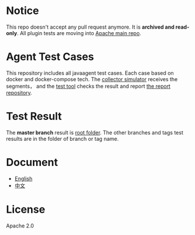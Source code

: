 # Notice
This repo doesn't accept any pull request anymore. It is **archived and read-only**. All plugin tests are moving into [Apache main repo](https://github.com/apache/skywalking).

# Agent Test Cases
This repository includes all javaagent test cases. Each case based on docker and docker-compose tech. 
The [collector simulator](https://github.com/SkywalkingTest/skywalking-mock-collector) receives the segments，
and the [test tool](https://github.com/SkywalkingTest/agent-integration-testtool) checks the result and report [the report repository](https://github.com/SkywalkingTest/agent-integration-test-report).

# Test Result
The **master branch** result is [root folder](https://github.com/SkywalkingTest/agent-integration-test-report). 
The other branches and tags test results are in the folder of branch or tag name.

# Document
* [English](docs/how-to-write-a-plugin-testcase.md)
* [中文](docs/how-to-write-a-plugin-testcase-cn.md)


# License
Apache 2.0
